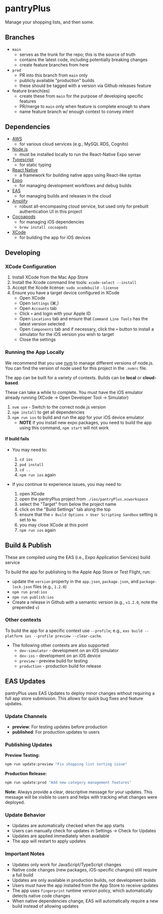 # pantryPlus

Manage your shopping lists, and then some.

## Branches
* `main`
    - serves as the trunk for the repo; this is the source of truth
    - contains the latest code, including potentially breaking changes
    - create feature branches from here
* `prod`
    - PR into this branch from `main` only
    - publicly available "production" builds
    - these should be tagged with a version via Github releases feature
* feature branch(es)
    - create these from `main` for the purpose of developing specific features
    - PR/merge to `main` only when feature is complete enough to share
    - name feature branch w/ enough context to convey intent

## Dependencies
* [AWS](https://aws.amazon.com/)
    - for various cloud services (e.g., MySQL RDS, Cognito)
* [Node.js](https://nodejs.org/)
    - must be installed locally to run the React-Native Expo server
* [Typescript](https://www.typescriptlang.org/)
    - for static typing
* [React Native](https://reactnative.dev/)
    - a framework for building native apps using React-like syntax
* [Expo](https://expo.dev/)
    - for managing development workflows and debug builds
* [EAS](https://expo.dev/accounts/askewsoft/projects/pantryplus)
    - for managing builds and releases in the cloud
* [Amplify](https://docs.amplify.aws/start/getting-started/setup/q/integration/react-native/)
    - robust all-encompasing cloud service, but used only for prebuilt authentication UI in this project
* [Cocoapods](https://cocoapods.org/)
    - for managing iOS dependencies
    - `brew install cocoapods`
* [XCode](https://developer.apple.com/xcode/)
    - for building the app for iOS devices

## Developing
### XCode Configuration
1. Install XCode from the Mac App Store
1. Install the Xcode command line tools: `xcode-select --install`
1. Accept the Xcode license: `sudo xcodebuild -license`
1. Ensure you have a target device configured in XCode
    - Open XCode
    - Open `Settings` (⌘,)
    - Open `Accounts` tab
    - Click `+` and login with your Apple ID
    - Open `Locations` tab and ensure that `Command Line Tools` has the latest version selected
    - Open `Components` tab and if necessary, click the `+` button to install a simulator for the iOS version you wish to target
    - Close the settings

### Running the App Locally
We recommend that you use [nvm](https://nvm.sh) to manage different versions of node.js.
You can find the version of node used for this project in the `.nvmrc` file.

The app can be built for a variety of contexts. Builds can be **local** or **cloud-based**.

These can take a while to complete. You must have the iOS emulator already running (XCode -> Open Developer Tool -> Simulator)

1. `nvm use` - Switch to the correct node.js version
1. `npm install` to get all dependencies
1. `npm run ios` to build and run the app for your iOS device emulator
    - **NOTE** if you install new expo packages, you need to build the app using this command, `npm start` will not work

#### If build fails

- You may need to:
    1. `cd ios`
    1. `pod install`
    1. `cd ..`
    1. `npm run ios` again

- If you continue to experience issues, you may need to:
    1. open XCode
    1. open the pantryPlus project from `./ios/pantryPlus.xcworkspace`
    1. select the "Target" from below the project name
    1. click on the "Build Settings" tab along the top
    1. ensure that the `> Build Options > User Scripting Sandbox` setting is set to `No`
    1. you may close XCode at this point
    1. `npm run ios` again

## Build & Publish
These are compiled using the EAS (i.e., Expo Application Services) build service

To build the app for publishing to the Apple App Store or Test Flight, run:

- update the `version` property in the `app.json`, `package.json`, and `package-lock.json` files (e.g., `1.2.0`)
- `npm run prod:ios`
- `npm run publish:ios`
- Create a release in Github with a semantic version (e.g., `v1.2.0`, note the prepended `v`)

### Other contexts

To build the app for a specific context use `--profile`; e.g., `eas build --platform ios --profile preview --clear-cache`.

- The following other contexts are also supported:
    - `dev-simulator` - development on an iOS simulator
    - `dev-ios` - development on an iOS device
    - `preview` - preview build for testing
    - `production` - production build for release

## EAS Updates
pantryPlus uses EAS Updates to deploy minor changes without requiring a full app store submission. This allows for quick bug fixes and feature updates.

### Update Channels
- **preview**: For testing updates before production
- **published**: For production updates to users

### Publishing Updates

**Preview Testing:**
```bash
npm run update:preview "Fix shopping list sorting issue"
```

**Production Release:**
```bash
npm run update:prod "Add new category management features"
```

**Note:** Always provide a clear, descriptive message for your updates. This message will be visible to users and helps with tracking what changes were deployed.

### Update Behavior
- Updates are automatically checked when the app starts
- Users can manually check for updates in Settings → Check for Updates
- Updates are applied immediately when available
- The app will restart to apply updates

### Important Notes
- Updates only work for JavaScript/TypeScript changes
- Native code changes (new packages, iOS-specific changes) still require a full build
- Updates are only available in production builds, not development builds
- Users must have the app installed from the App Store to receive updates
- The app uses `fingerprint` runtime version policy, which automatically detects native code changes
- When native dependencies change, EAS will automatically require a new build instead of allowing updates
